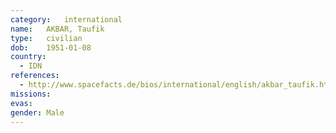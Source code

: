 ```yaml
---
category:	international
name:	AKBAR, Taufik
type:	civilian
dob:	1951-01-08
country:
  - IDN
references:
  - http://www.spacefacts.de/bios/international/english/akbar_taufik.htm
missions:
evas:
gender:	Male
---
```

